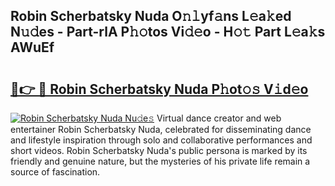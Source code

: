 ## Robin Scherbatsky Nuda O𝚗𝚕yf𝚊ns L𝚎a𝚔ed N𝚞𝚍es - Part-rlA P𝚑𝚘tos Vi𝚍𝚎o - H𝚘𝚝 Part L𝚎a𝚔s AWuEf

# <h2><a href="http://kf3z0xg.oniu.top/?m=Robin+Scherbatsky+Nuda">🔗👉 🔴 Robin Scherbatsky Nuda P𝚑ot𝚘𝚜 V𝚒d𝚎o</a></h2>

[![Robin Scherbatsky Nuda Nu𝚍e𝚜](https://i.imgur.com/0qMVB7G.gif)](http://kf3z0xg.oniu.top/?m=Robin+Scherbatsky+Nuda)
Virtual dance creator and web entertainer Robin Scherbatsky Nuda, celebrated for disseminating dance and lifestyle inspiration through solo and collaborative performances and short videos. Robin Scherbatsky Nuda's public persona is marked by its friendly and genuine nature, but the mysteries of his private life remain a source of fascination.  
